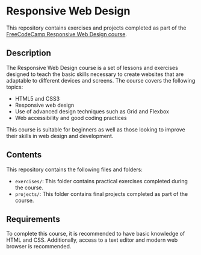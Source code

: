 # Responsive Web Design

This repository contains exercises and projects completed as part of the [FreeCodeCamp Responsive Web Design course](https://www.freecodecamp.org/learn/2022/responsive-web-design/).

## Description

The Responsive Web Design course is a set of lessons and exercises designed to teach the basic skills necessary to create websites that are adaptable to different devices and screens. The course covers the following topics:

- HTML5 and CSS3
- Responsive web design
- Use of advanced design techniques such as Grid and Flexbox
- Web accessibility and good coding practices

This course is suitable for beginners as well as those looking to improve their skills in web design and development.

## Contents

This repository contains the following files and folders:

- `exercises/`: This folder contains practical exercises completed during the course.
- `projects/`: This folder contains final projects completed as part of the course.

## Requirements

To complete this course, it is recommended to have basic knowledge of HTML and CSS. Additionally, access to a text editor and modern web browser is recommended.